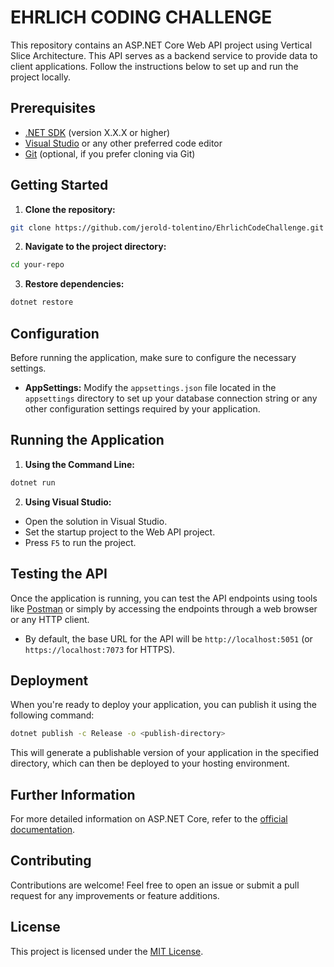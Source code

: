 # EHRLICH CODING CHALLENGE

This repository contains an ASP.NET Core Web API project using Vertical Slice Architecture. This API serves as a backend service to provide data to client applications. Follow the instructions below to set up and run the project locally.

## Prerequisites

- [.NET SDK](https://dotnet.microsoft.com/download) (version X.X.X or higher)
- [Visual Studio](https://visualstudio.microsoft.com/downloads/) or any other preferred code editor
- [Git](https://git-scm.com/downloads) (optional, if you prefer cloning via Git)

## Getting Started

1. **Clone the repository:**
```bash
git clone https://github.com/jerold-tolentino/EhrlichCodeChallenge.git
```

2. **Navigate to the project directory:**
```bash
cd your-repo
```

3. **Restore dependencies:**

```bash
dotnet restore
```


## Configuration

Before running the application, make sure to configure the necessary settings.

- **AppSettings:** Modify the `appsettings.json` file located in the `appsettings` directory to set up your database connection string or any other configuration settings required by your application.

## Running the Application

1. **Using the Command Line:**

```bash
dotnet run
```

2. **Using Visual Studio:**
- Open the solution in Visual Studio.
- Set the startup project to the Web API project.
- Press `F5` to run the project.

## Testing the API

Once the application is running, you can test the API endpoints using tools like [Postman](https://www.postman.com/) or simply by accessing the endpoints through a web browser or any HTTP client.

- By default, the base URL for the API will be `http://localhost:5051` (or `https://localhost:7073` for HTTPS).

## Deployment

When you're ready to deploy your application, you can publish it using the following command:
```bash
dotnet publish -c Release -o <publish-directory>
```

This will generate a publishable version of your application in the specified directory, which can then be deployed to your hosting environment.

## Further Information

For more detailed information on ASP.NET Core, refer to the [official documentation](https://docs.microsoft.com/en-us/aspnet/core/?view=aspnetcore-5.0).

## Contributing

Contributions are welcome! Feel free to open an issue or submit a pull request for any improvements or feature additions.

## License

This project is licensed under the [MIT License](LICENSE).
